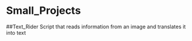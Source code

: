 # Small_Projects

##Text_Rider
Script that reads information from an image and translates it into text
